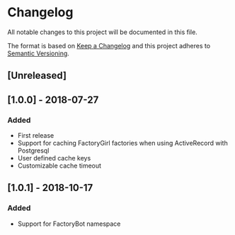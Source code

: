 # Changelog
All notable changes to this project will be documented in this file.

The format is based on [Keep a Changelog](http://keepachangelog.com/en/1.0.0/)
and this project adheres to [Semantic Versioning](http://semver.org/spec/v2.0.0.html).

## [Unreleased]

## [1.0.0] - 2018-07-27
### Added

- First release
- Support for caching FactoryGirl factories when using ActiveRecord with Postgresql
- User defined cache keys
- Customizable cache timeout

## [1.0.1] - 2018-10-17
### Added

- Support for FactoryBot namespace

